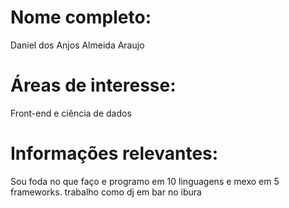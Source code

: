 # Nome completo:
Daniel dos Anjos Almeida Araujo
# Áreas de interesse:
Front-end e ciência de dados
# Informações relevantes:
Sou foda no que faço e programo em 10 linguagens e mexo em 5 frameworks. trabalho como dj em bar no ibura
